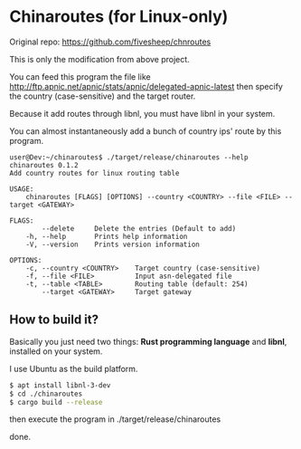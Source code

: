 # Chinaroutes (for Linux-only)

Original repo: https://github.com/fivesheep/chnroutes

This is only the modification from above project.

You can feed this program the file like http://ftp.apnic.net/apnic/stats/apnic/delegated-apnic-latest then specify the country (case-sensitive) and the target router.

Because it add routes through libnl, you must have libnl in your system.

You can almost instantaneously add a bunch of country ips' route by this program.

```
user@Dev:~/chinaroutes$ ./target/release/chinaroutes --help
chinaroutes 0.1.2
Add country routes for linux routing table

USAGE:
    chinaroutes [FLAGS] [OPTIONS] --country <COUNTRY> --file <FILE> --target <GATEWAY>

FLAGS:
        --delete     Delete the entries (Default to add)
    -h, --help       Prints help information
    -V, --version    Prints version information

OPTIONS:
    -c, --country <COUNTRY>    Target country (case-sensitive)
    -f, --file <FILE>          Input asn-delegated file
    -t, --table <TABLE>        Routing table (default: 254)
        --target <GATEWAY>     Target gateway
```
## How to build it?

Basically you just need two things: **Rust programming language** and **libnl**, installed on your system.

I use Ubuntu as the build platform.

```sh
$ apt install libnl-3-dev
$ cd ./chinaroutes
$ cargo build --release
```

then execute the program in ./target/release/chinaroutes

done.
